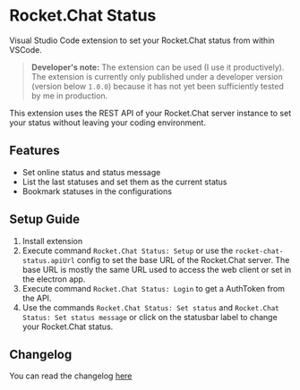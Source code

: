 # Rocket.Chat Status

Visual Studio Code extension to set your Rocket.Chat status from within VSCode.

> **Developer's note:** The extension can be used (I use it productively). The
> extension is currently only published under a developer version (version below
> `1.0.0`) because it has not yet been sufficiently tested by me in production.

This extension uses the REST API of your Rocket.Chat server instance to set your
status without leaving your coding environment.

## Features

- Set online status and status message
- List the last statuses and set them as the current status
- Bookmark statuses in the configurations

## Setup Guide

1. Install extension
2. Execute command `Rocket.Chat Status: Setup` or use the
   `rocket-chat-status.apiUrl` config to set the base URL of the Rocket.Chat
   server. The base URL is mostly the same URL used to access the web client or
   set in the electron app.
3. Execute command `Rocket.Chat Status: Login` to get a AuthToken from the API.
4. Use the commands `Rocket.Chat Status: Set status` and `Rocket.Chat Status:
   Set status message` or click on the statusbar label to change your
   Rocket.Chat status.

## Changelog

You can read the changelog [here](./CHANGELOG.md)
